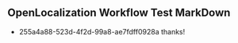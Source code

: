 ## OpenLocalization Workflow Test MarkDown
* 255a4a88-523d-4f2d-99a8-ae7fdff0928a thanks!

<!--HONumber=Sep16_HO1-->


